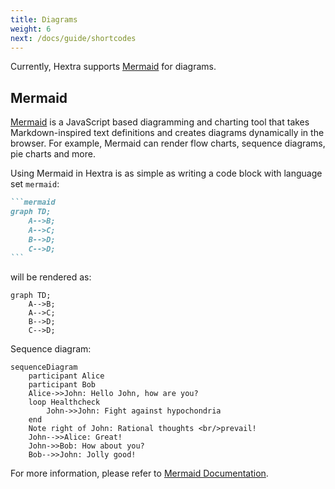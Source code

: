```yaml
---
title: Diagrams
weight: 6
next: /docs/guide/shortcodes
---
```


Currently, Hextra supports [Mermaid](#mermaid) for diagrams.

<!--more-->

## Mermaid

[Mermaid](https://github.com/mermaid-js/mermaid#readme) is a JavaScript based diagramming and charting tool that takes Markdown-inspired text definitions and creates diagrams dynamically in the browser. For example, Mermaid can render flow charts, sequence diagrams, pie charts and more.

Using Mermaid in Hextra is as simple as writing a code block with language set `mermaid`:

````markdown
```mermaid
graph TD;
    A-->B;
    A-->C;
    B-->D;
    C-->D;
```
````

will be rendered as:

```mermaid
graph TD;
    A-->B;
    A-->C;
    B-->D;
    C-->D;
```

Sequence diagram:

```mermaid
sequenceDiagram
    participant Alice
    participant Bob
    Alice->>John: Hello John, how are you?
    loop Healthcheck
        John->>John: Fight against hypochondria
    end
    Note right of John: Rational thoughts <br/>prevail!
    John-->>Alice: Great!
    John->>Bob: How about you?
    Bob-->>John: Jolly good!
```

For more information, please refer to [Mermaid Documentation](https://mermaid-js.github.io/mermaid/#/).
